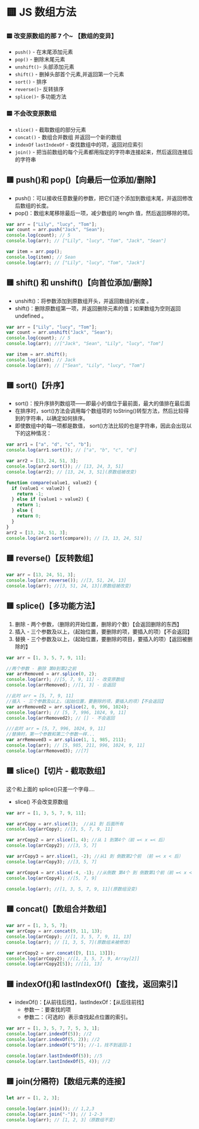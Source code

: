 # 🟨 JS 数组方法

### 🟨 改变原数组的那 7 个~ 【数组的变异】

- `push()` - 在末尾添加元素
- `pop()` - 删除末尾元素
- `unshift()`- 头部添加元素
- `shift()` - 删掉头部首个元素,并返回第一个元素
- `sort()` - 排序
- `reverse()`- 反转排序
- `splice()`- 多功能方法

### 🟨 不会改变原数组

- `slice()` - 截取数组的部分元素
- `concat()` - 数组合并数组 并返回一个新的数组
- `indexOf` `lastIndexOf` - 查找数组中的项，返回对应索引
- `join()` - 把当前数组的每个元素都用指定的字符串连接起来，然后返回连接后的字符串

## 🟨 push()和 pop()【向最后一位添加/删除】

- push()：可以接收任意数量的参数，把它们逐个添加到数组末尾，并返回修改后数组的长度。
- pop()：数组末尾移除最后一项，减少数组的 length 值，然后返回移除的项。

```js
var arr = ["Lily", "lucy", "Tom"];
var count = arr.push("Jack", "Sean");
console.log(count); // 5
console.log(arr); // ["Lily", "lucy", "Tom", "Jack", "Sean"]

var item = arr.pop();
console.log(item); // Sean
console.log(arr); // ["Lily", "lucy", "Tom", "Jack"]
```

## 🟨 shift() 和 unshift()【向首位添加/删除】
- unshift()：将参数添加到原数组开头，并返回数组的长度 。
- shift()：删除原数组第一项，并返回删除元素的值；如果数组为空则返回 undefined 。


```js
var arr = ["Lily", "lucy", "Tom"];
var count = arr.unshift("Jack", "Sean");
console.log(count); // 5
console.log(arr); //["Jack", "Sean", "Lily", "lucy", "Tom"]

var item = arr.shift();
console.log(item); // Jack
console.log(arr); // ["Sean", "Lily", "lucy", "Tom"]
```

## 🟨 sort()【升序】

- sort()：按升序排列数组项——即最小的值位于最前面，最大的值排在最后面  
- 在排序时，sort()方法会调用每个数组项的 toString()转型方法，然后比较得到的字符串，以确定如何排序。  
- 即使数组中的每一项都是数值， sort()方法比较的也是字符串，因此会出现以下的这种情况：

```js
var arr1 = ["a", "d", "c", "b"];
console.log(arr1.sort()); // ["a", "b", "c", "d"]

var arr2 = [13, 24, 51, 3];
console.log(arr2.sort()); // [13, 24, 3, 51]
console.log(arr2); // [13, 24, 3, 51](原数组被改变)
```

```js
function compare(value1, value2) {
  if (value1 < value2) {
    return -1;
  } else if (value1 > value2) {
    return 1;
  } else {
    return 0;
  }
}
arr2 = [13, 24, 51, 3];
console.log(arr2.sort(compare)); // [3, 13, 24, 51]
```

## 🟨 reverse()【反转数组】

```js
var arr = [13, 24, 51, 3];
console.log(arr.reverse()); //[3, 51, 24, 13]
console.log(arr); //[3, 51, 24, 13](原数组被改变)
```

## 🟨 splice()【多功能方法】

1. 删除 - 两个参数，（删除的开始位置，删除的个数）【会返回删除的东西】
2. 插入 - 三个参数及以上，（起始位置，要删除的项，要插入的项）【不会返回】
3. 替换 - 三个参数及以上，（起始位置，要删除的项目，要插入的项）【返回被删除的】

```js
var arr = [1, 3, 5, 7, 9, 11];

//两个参数 - 删除 第0到第2之前
var arrRemoved = arr.splice(0, 2);
console.log(arr); //[5, 7, 9, 11] - 改变原数组
console.log(arrRemoved); //[1, 3] - 会返回

//此时 arr = [5, 7, 9, 11]
//插入 - 三个参数及以上，（起始位置，要删除的项，要插入的项）【不会返回】
var arrRemoved2 = arr.splice(2, 0, 996, 1024);
console.log(arr); // [5, 7, 996, 1024, 9, 11]
console.log(arrRemoved2); // [] - 不会返回

///此时 arr = [5, 7, 996, 1024, 9, 11]
//替换时，第一个参数和第二个参数一样...
var arrRemoved3 = arr.splice(1, 1, 985, 211);
console.log(arr); // [5, 985, 211, 996, 1024, 9, 11]
console.log(arrRemoved3); //[7]
```

## 🟨 slice()【切片 - 截取数组】

这个和上面的 splice()只差一个字母....  
- slice()  不会改变原数组

```js
var arr = [1, 3, 5, 7, 9, 11];

var arrCopy = arr.slice(1);  //从1 到 后面所有
console.log(arrCopy); //[3, 5, 7, 9, 11]

var arrCopy2 = arr.slice(1, 4); //从 1 到第4个（前 =< x =< 后）
console.log(arrCopy2); //[3, 5, 7]

var arrCopy3 = arr.slice(1, -2); //从1 到 倒数第2个前 （前 =< x < 后）
console.log(arrCopy3); //[3, 5, 7]

var arrCopy4 = arr.slice(-4, -1); //从倒数 第4个 到 倒数第1个前（前 =< x < 后）
console.log(arrCopy4); //[5, 7, 9]

console.log(arr); //[1, 3, 5, 7, 9, 11](原数组没变)
```

## 🟨 concat()【数组合并数组】

```js
var arr = [1, 3, 5, 7];
var arrCopy = arr.concat(9, 11, 13);
console.log(arrCopy); //[1, 3, 5, 7, 9, 11, 13]
console.log(arr); // [1, 3, 5, 7](原数组未被修改)

var arrCopy2 = arr.concat([9, [11, 13]]);
console.log(arrCopy2); //[1, 3, 5, 7, 9, Array[2]]
console.log(arrCopy2[5]); //[11, 13]
```

## 🟨 indexOf()和 lastIndexOf()【查找，返回索引】

- indexOf()：【从前往后找】，lastIndexOf：【从后往前找】
  - 参数一：要查找的项
  - 参数二：（可选的）表示查找起点位置的索引。

```js
var arr = [1, 3, 5, 7, 7, 5, 3, 1];
console.log(arr.indexOf(5)); //2
console.log(arr.indexOf(5, 2)); //2
console.log(arr.indexOf("5")); //-1，找不到返回-1

console.log(arr.lastIndexOf(5)); //5
console.log(arr.lastIndexOf(5, 4)); //2
```

## 🟨 join(分隔符)【数组元素的连接】

```js
let arr = [1, 2, 3];

console.log(arr.join()); // 1,2,3
console.log(arr.join("-")); // 1-2-3
console.log(arr); // [1, 2, 3]（原数组不变）
```
